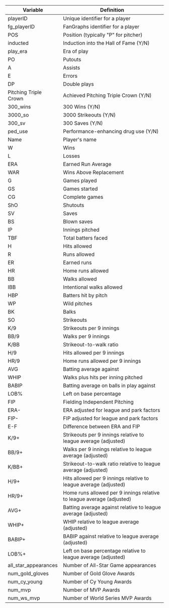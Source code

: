 | Variable               | Definition                                                                                   |
|------------------------|----------------------------------------------------------------------------------------------|
| playerID               | Unique identifier for a player                                                               |
| fg_playerID            | FanGraphs identifier for a player                                                            |
| POS                    | Position (typically "P" for pitcher)                                                         | 
| inducted               | Induction into the Hall of Fame (Y/N)                                                        |
| play_era               | Era of play                                                                                  |
| PO                     | Putouts                                                                                      |
| A                      | Assists                                                                                      |
| E                      | Errors                                                                                       |
| DP                     | Double plays                                                                                 |
| Pitching Triple Crown  | Achieved Pitching Triple Crown (Y/N)                                                         |
| 300_wins               | 300 Wins (Y/N)                                                                               |
| 3000_so                | 3000 Strikeouts (Y/N)                                                                        |
| 300_sv                 | 300 Saves (Y/N)                                                                              |
| ped_use                | Performance-enhancing drug use (Y/N)                                                         |
| Name                   | Player's name                                                                                |
| W                      | Wins                                                                                         |
| L                      | Losses                                                                                       |
| ERA                    | Earned Run Average                                                                           |
| WAR                    | Wins Above Replacement                                                                       |
| G                      | Games played                                                                                 |
| GS                     | Games started                                                                                |
| CG                     | Complete games                                                                               |
| ShO                    | Shutouts                                                                                     |
| SV                     | Saves                                                                                        |
| BS                     | Blown saves                                                                                  |
| IP                     | Innings pitched                                                                              |
| TBF                    | Total batters faced                                                                          |
| H                      | Hits allowed                                                                                 |
| R                      | Runs allowed                                                                                 |
| ER                     | Earned runs                                                                                  |
| HR                     | Home runs allowed                                                                            |
| BB                     | Walks allowed                                                                                |
| IBB                    | Intentional walks allowed                                                                    |
| HBP                    | Batters hit by pitch                                                                         |
| WP                     | Wild pitches                                                                                 |
| BK                     | Balks                                                                                        |
| SO                     | Strikeouts                                                                                   |
| K/9                    | Strikeouts per 9 innings                                                                     |
| BB/9                   | Walks per 9 innings                                                                          |
| K/BB                   | Strikeout-to-walk ratio                                                                      |
| H/9                    | Hits allowed per 9 innings                                                                   |
| HR/9                   | Home runs allowed per 9 innings                                                              |
| AVG                    | Batting average against                                                                      |
| WHIP                   | Walks plus hits per inning pitched                                                           |
| BABIP                  | Batting average on balls in play against                                                     |
| LOB%                   | Left on base percentage                                                                      |
| FIP                    | Fielding Independent Pitching                                                                |
| ERA-                   | ERA adjusted for league and park factors                                                     |
| FIP-                   | FIP adjusted for league and park factors                                                     |
| E-F                    | Difference between ERA and FIP                                                               |
| K/9+                   | Strikeouts per 9 innings relative to league average (adjusted)                               |
| BB/9+                  | Walks per 9 innings relative to league average (adjusted)                                    |
| K/BB+                  | Strikeout-to-walk ratio relative to league average (adjusted)                                |
| H/9+                   | Hits allowed per 9 innings relative to league average (adjusted)                             |
| HR/9+                  | Home runs allowed per 9 innings relative to league average (adjusted)                        |
| AVG+                   | Batting average against relative to league average (adjusted)                                |
| WHIP+                  | WHIP relative to league average (adjusted)                                                   |
| BABIP+                 | BABIP against relative to league average (adjusted)                                          |
| LOB%+                  | Left on base percentage relative to league average (adjusted)                                |
| all_star_appearances   | Number of All-Star Game appearances                                                          |
| num_gold_gloves       | Number of Gold Glove Awards                                                                   |
| num_cy_young           | Number of Cy Young Awards                                                                    |
| num_mvp                | Number of MVP Awards                                                                         |
| num_ws_mvp             | Number of World Series MVP Awards                                                            |

